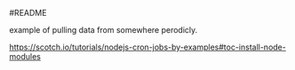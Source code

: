 #README

example of pulling data from somewhere perodicly.

https://scotch.io/tutorials/nodejs-cron-jobs-by-examples#toc-install-node-modules